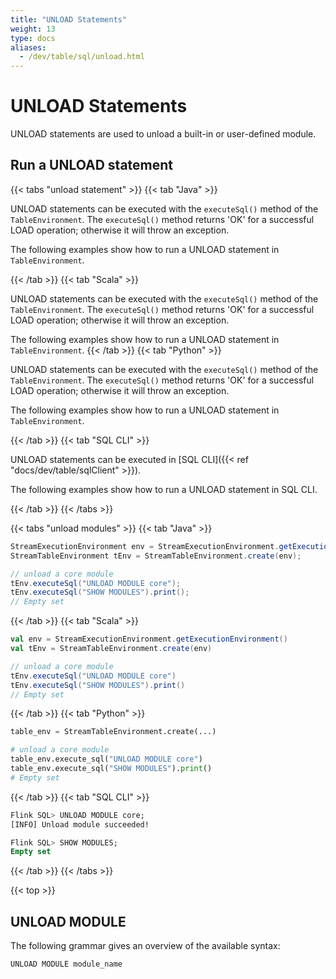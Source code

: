 ```yaml
---
title: "UNLOAD Statements"
weight: 13
type: docs
aliases:
  - /dev/table/sql/unload.html
---
```

<!--
Licensed to the Apache Software Foundation (ASF) under one
or more contributor license agreements.  See the NOTICE file
distributed with this work for additional information
regarding copyright ownership.  The ASF licenses this file
to you under the Apache License, Version 2.0 (the
"License"); you may not use this file except in compliance
with the License.  You may obtain a copy of the License at

  http://www.apache.org/licenses/LICENSE-2.0

Unless required by applicable law or agreed to in writing,
software distributed under the License is distributed on an
"AS IS" BASIS, WITHOUT WARRANTIES OR CONDITIONS OF ANY
KIND, either express or implied.  See the License for the
specific language governing permissions and limitations
under the License.
-->

# UNLOAD Statements

UNLOAD statements are used to unload a built-in or user-defined module.

## Run a UNLOAD statement

{{< tabs "unload statement" >}}
{{< tab "Java" >}}

UNLOAD statements can be executed with the `executeSql()` method of the `TableEnvironment`. The `executeSql()` method returns 'OK' for a successful LOAD operation; otherwise it will throw an exception.

The following examples show how to run a UNLOAD statement in `TableEnvironment`.

{{< /tab >}}
{{< tab "Scala" >}}

UNLOAD statements can be executed with the `executeSql()` method of the `TableEnvironment`. The `executeSql()` method returns 'OK' for a successful LOAD operation; otherwise it will throw an exception.

The following examples show how to run a UNLOAD statement in `TableEnvironment`.
{{< /tab >}}
{{< tab "Python" >}}

UNLOAD statements can be executed with the `executeSql()` method of the `TableEnvironment`. The `executeSql()` method returns 'OK' for a successful LOAD operation; otherwise it will throw an exception.

The following examples show how to run a UNLOAD statement in `TableEnvironment`.

{{< /tab >}}
{{< tab "SQL CLI" >}}

UNLOAD statements can be executed in [SQL CLI]({{< ref "docs/dev/table/sqlClient" >}}).

The following examples show how to run a UNLOAD statement in SQL CLI.

{{< /tab >}}
{{< /tabs >}}

{{< tabs "unload modules" >}}
{{< tab "Java" >}}
```java
StreamExecutionEnvironment env = StreamExecutionEnvironment.getExecutionEnvironment();
StreamTableEnvironment tEnv = StreamTableEnvironment.create(env);

// unload a core module
tEnv.executeSql("UNLOAD MODULE core");
tEnv.executeSql("SHOW MODULES").print();
// Empty set
```
{{< /tab >}}
{{< tab "Scala" >}}
```scala
val env = StreamExecutionEnvironment.getExecutionEnvironment()
val tEnv = StreamTableEnvironment.create(env)

// unload a core module
tEnv.executeSql("UNLOAD MODULE core")
tEnv.executeSql("SHOW MODULES").print()
// Empty set
```
{{< /tab >}}
{{< tab "Python" >}}
```python
table_env = StreamTableEnvironment.create(...)

# unload a core module
table_env.execute_sql("UNLOAD MODULE core")
table_env.execute_sql("SHOW MODULES").print()
# Empty set
```
{{< /tab >}}
{{< tab "SQL CLI" >}}
```sql
Flink SQL> UNLOAD MODULE core;
[INFO] Unload module succeeded!

Flink SQL> SHOW MODULES;
Empty set
```
{{< /tab >}}
{{< /tabs >}}

{{< top >}}

## UNLOAD MODULE

The following grammar gives an overview of the available syntax:
```sql
UNLOAD MODULE module_name
```
